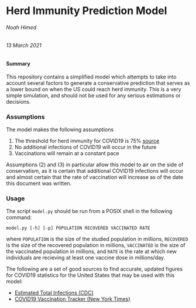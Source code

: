 # Herd Immunity Prediction Model

###### Noah Himed
###### 13 March 2021

#### Summary

This repository contains a simplified model which attempts to take into account
several factors to generate a conservative prediction that serves as a
lower bound on when the US could reach herd immunity. This is a very simple
simulation, and should not be used for any serious estimations or decisions.

### Assumptions

The model makes the following assumptions

 1. The threshold for herd immunity for COVID19 is 75% [source](https://www.nytimes.com/2020/12/24/health/herd-immunity-covid-coronavirus.html)
 2. No additional infections of COVID19 will occur in the future
 3. Vaccinations will remain at a constant pace

Assumptions (2) and (3) in particular allow this model to air on the side of
conservatism, as it is certain that additional COVID19 infections will occur
and almost certain that the rate of vaccination will increase as of the date
this document was written.

### Usage

The script `model.py` should be run from a POSIX shell in the following command:

    model.py [-h] [-p] POPULATION RECOVERED VACCINATED RATE

where `POPULATION` is the size of the studied population in millions,
`RECOVERED` is the size of the recovered population in millions, `VACCINATED`
is the size of the vaccinated population in millions, and `RATE` is the
rate at which new individuals are recieving at least one vaccine dose in
millions/day.

The following are a set of good sources to find accurate, updated figures for
COVID19 statistics for the United States that may be used with this model:

 - [Estimated Total Infections (CDC)](https://www.cdc.gov/coronavirus/2019-ncov/cases-updates/burden.html)
 - [COVID19 Vaccination Tracker (New York Times)](https://www.nytimes.com/interactive/2020/us/covid-19-vaccine-doses.html)
